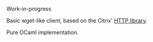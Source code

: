 Work-in-progress

Basic wget-like client, based on the Citrix' [HTTP
library](https://github.com/xen-org/xen-api-libs/tree/master/http-svr).

Pure OCaml implementation.